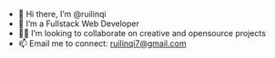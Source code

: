 - 👋 Hi there, I’m @ruilinqi
- 👀 I’m a Fullstack Web Developer
- 👩‍💻 I’m looking to collaborate on creative and opensource projects
- 📫 Email me to connect: ruilinqi7@gmail.com

<!--
**ruilinqi/ruilinqi** is a ✨ _special_ ✨ repository because its `README.md` (this file) appears on your GitHub profile.

Here are some ideas to get you started:

- 🔭 I’m currently working on ...
- 🌱 I’m currently learning ...
- 👯 I’m looking to collaborate on ...
- 🤔 I’m looking for help with ...
- 💬 Ask me about ...
- 📫 How to reach me: ...
- 😄 Pronouns: ...
- ⚡ Fun fact: ...
-->
